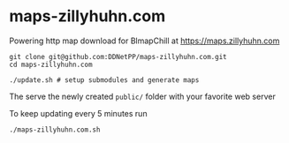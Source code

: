 # maps-zillyhuhn.com

Powering http map download for BlmapChill at https://maps.zillyhuhn.com

```
git clone git@github.com:DDNetPP/maps-zillyhuhn.com.git
cd maps-zillyhuhn.com

./update.sh # setup submodules and generate maps
```

The serve the newly created ``public/`` folder with your favorite web server

To keep updating every 5 minutes run
```
./maps-zillyhuhn.com.sh
```
